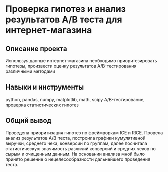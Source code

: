 # Проверка гипотез и анализ результатов A/B теста для интернет-магазина

## Описание проекта

Используя данные интернет-магазина необходимо приоритезировать гипотезы, произвести оценку результатов A/B-тестирования различными методами

## Навыки и инструменты 

python, pandas, numpy, matplotlib, math, scipy A/B-тестирование, проверка статистических гипотез

## Общий вывод

Проведена приоритизация гипотез по фреймворкам ICE и RICE. Провела анализ результатов A/B-теста, построила графики кумулятивной выручки, среднего чека, конверсии по группам, далее посчитала статистическую значимость различий конверсий и средних чеков по сырым и очищенным данным. На основании анализа мной было принято решение о нецелесообразности дальнейшего проведения теста.
